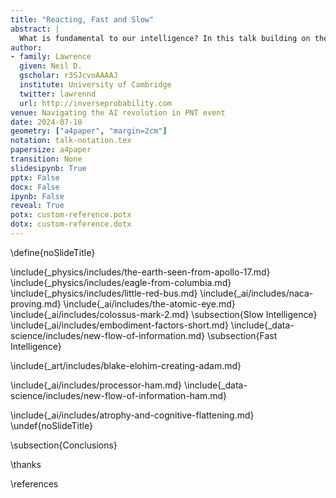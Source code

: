 ```yaml
---
title: "Reacting, Fast and Slow"
abstract: |
  What is fundamental to our intelligence? In this talk building on the ideas in *The Atomic Human* I argue that the external world is key to our intelligence, and how that world is filtered before we perceive it. This leads to the Eisenhower illusion, where we feel ourselves in charge but we are in fact reliant on fast reacting systems.
author:
- family: Lawrence
  given: Neil D.
  gscholar: r3SJcvoAAAAJ
  institute: University of Cambridge
  twitter: lawrennd
  url: http://inverseprobability.com
venue: Navigating the AI revolution in PNT event
date: 2024-07-10
geometry: ["a4paper", "margin=2cm"]
notation: talk-notation.tex
papersize: a4paper
transition: None
slidesipynb: True
pptx: False
docx: False
ipynb: False
reveal: True
potx: custom-reference.potx 
dotx: custom-reference.dotx
---
```

\define{noSlideTitle}

\include{_physics/includes/the-earth-seen-from-apollo-17.md}
\include{_physics/includes/eagle-from-columbia.md}
\include{_physics/includes/little-red-bus.md}
\include{_ai/includes/naca-proving.md}
\include{_ai/includes/the-atomic-eye.md}
\include{_ai/includes/colossus-mark-2.md}
\subsection{Slow Intelligence}
\include{_ai/includes/embodiment-factors-short.md}
\include{_data-science/includes/new-flow-of-information.md}
\subsection{Fast Intelligence}
<!-- Braitenberg, Mackay, Chater --> 
\include{_art/includes/blake-elohim-creating-adam.md}

\include{_ai/includes/processor-ham.md}
\include{_data-science/includes/new-flow-of-information-ham.md}

\include{_ai/includes/atrophy-and-cognitive-flattening.md}
\undef{noSlideTitle}

\subsection{Conclusions}


\thanks

\references
